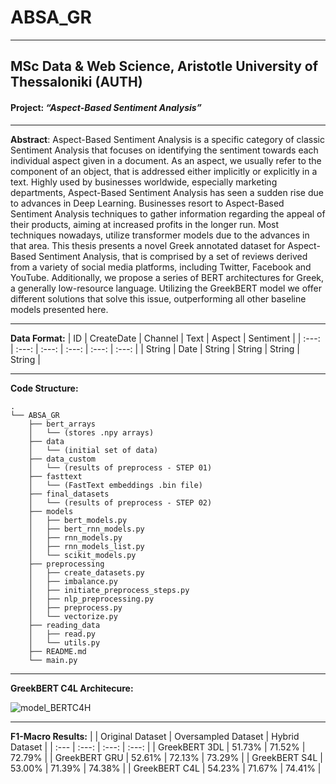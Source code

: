 # ABSA_GR
----------------------------------------------------
## MSc Data & Web Science, Aristotle University of Thessaloniki (AUTH)
#### Project: *“Aspect-Based Sentiment Analysis”*

----------------------------------------------------
**Abstract**:
Aspect-Based Sentiment Analysis is a specific category of classic Sentiment Analysis that focuses on identifying the sentiment towards each individual aspect given in a document. As an aspect, we usually refer to the component of an object, that is addressed either implicitly or explicitly in a text. Highly used by businesses worldwide, especially marketing departments, Aspect-Based Sentiment Analysis has seen a sudden rise due to advances in Deep Learning. Businesses resort to Aspect-Based Sentiment Analysis techniques to gather information regarding the appeal of their products, aiming at increased profits in the longer run. Most techniques nowadays, utilize transformer models due to the advances in that area. This thesis presents a novel Greek annotated dataset for Aspect-Based Sentiment Analysis, that is comprised by a set of reviews derived from a variety of social media platforms, including Twitter, Facebook and YouTube. Additionally, we propose a series of BERT architectures for Greek, a generally low-resource language.  Utilizing the GreekBERT model we offer different solutions that solve this issue, outperforming all other baseline models presented here.

----------------------------------------------------
**Data Format:**
| ID | CreateDate | Channel | Text | Aspect | Sentiment |
|     :---:      |     :---:      |     :---:      |     :---:      |     :---:      |     :---:      |
| String   | Date   | String   | String   | String     | String    |


----------------------------------------------------
**Code Structure:**
```
.
└── ABSA_GR
    ├── bert_arrays
    │   └── (stores .npy arrays)
    ├── data
    │   └── (initial set of data)
    ├── data_custom
    │   └── (results of preprocess - STEP 01)
    ├── fasttext
    │   └── (FastText embeddings .bin file)
    ├── final_datasets
    │   └── (results of preprocess - STEP 02)
    ├── models
    │   ├── bert_models.py
    │   ├── bert_rnn_models.py
    │   ├── rnn_models.py
    │   ├── rnn_models_list.py
    │   └── scikit_models.py
    ├── preprocessing
    │   ├── create_datasets.py
    │   ├── imbalance.py
    │   ├── initiate_preprocess_steps.py
    │   ├── nlp_preprocessing.py
    │   ├── preprocess.py
    │   └── vectorize.py
    ├── reading_data
    │   ├── read.py
    │   └── utils.py
    ├── README.md
    └── main.py
```
----------------------------------------------------
**GreekBERT C4L Architecure:**

![model_BERTC4H](https://user-images.githubusercontent.com/48099515/155877497-dcfbf706-3382-4ab7-84f5-906f2d2f31aa.png)

----------------------------------------------------
**F1-Macro Results:**
| | Original Dataset | Oversampled Dataset | Hybrid Dataset |
|     :---      |     :---:      |     :---:      |     :---:      |
| GreekBERT 3DL  | 51.73%   | 71.52%     | 72.79%    |
| GreekBERT GRU  | 52.61%   | 72.13%     | 73.29%    |
| GreekBERT S4L  | 53.00%   | 71.39%     | 74.38%    |
| GreekBERT C4L  | 54.23%   | 71.67%     | 74.41%    |
